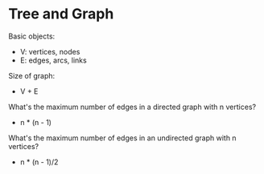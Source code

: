 # Tree and Graph

Basic objects: 

- V: vertices, nodes
- E: edges, arcs, links

Size of graph: 

- V + E

What's the maximum number of edges in a directed graph with n vertices?

- n * (n - 1)

What's the maximum number of edges in an undirected graph with n vertices?

- n * (n - 1)/2